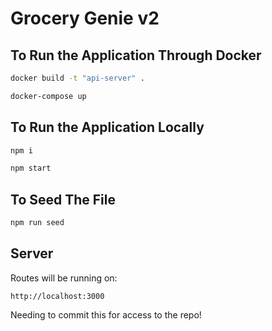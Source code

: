 # Grocery Genie v2

## To Run the Application Through Docker
```bash
docker build -t "api-server" .
```
```bash
docker-compose up
```

## To Run the Application Locally
```bash
npm i
```
```bash
npm start
```

## To Seed The File
```bash
npm run seed
```
## Server
Routes will be running on:
```
http://localhost:3000
```
Needing to commit this for access to the repo! 
